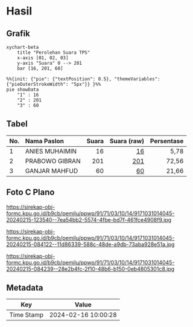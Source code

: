 # Hasil

## Grafik

```mermaid
xychart-beta
    title "Perolehan Suara TPS"
    x-axis [01, 02, 03]
    y-axis "Suara" 0 --> 201
    bar [16, 201, 60]
```

```mermaid
%%{init: {"pie": {"textPosition": 0.5}, "themeVariables": {"pieOuterStrokeWidth": "5px"}} }%%
pie showData
    "1" : 16
    "2" : 201
    "3" : 60
```

## Tabel

| No. | Nama Paslon    | Suara | Suara (raw) | Persentase |
|:--- |:-------------- | -----:| -----------:| ----------:|
| 1   | ANIES MUHAIMIN | 16    | [16][p-1]   | 5,78       |
| 2   | PRABOWO GIBRAN | 201   | [201][p-2]  | 72,56      |
| 3   | GANJAR MAHFUD  | 60    | [60][p-3]   | 21,66      |


[p-1]: https://github.com/gigit-pemilu/pemilu-2024-91-papua/blob/main/pilpres/hitung-suara/sub/91-papua/sub/71-kota-jayapura/sub/03-abepura/sub/1014-vim/sub/045-tps/sub/paslon-1.txt
[p-2]: https://github.com/gigit-pemilu/pemilu-2024-91-papua/blob/main/pilpres/hitung-suara/sub/91-papua/sub/71-kota-jayapura/sub/03-abepura/sub/1014-vim/sub/045-tps/sub/paslon-2.txt
[p-3]: https://github.com/gigit-pemilu/pemilu-2024-91-papua/blob/main/pilpres/hitung-suara/sub/91-papua/sub/71-kota-jayapura/sub/03-abepura/sub/1014-vim/sub/045-tps/sub/paslon-3.txt

## Foto C Plano

https://sirekap-obj-formc.kpu.go.id/b9cb/pemilu/ppwp/91/71/03/10/14/9171031014045-20240215-123540--7ea54bb2-5574-4fbe-bd7f-461fce4908f9.jpg

https://sirekap-obj-formc.kpu.go.id/b9cb/pemilu/ppwp/91/71/03/10/14/9171031014045-20240215-084122--11d86339-588c-48de-a9db-73aba928e51a.jpg

https://sirekap-obj-formc.kpu.go.id/b9cb/pemilu/ppwp/91/71/03/10/14/9171031014045-20240215-084239--28e2b4fc-2f10-48b6-b150-0eb4805301c8.jpg


## Metadata

| Key        | Value               |
| ---------- | ------------------- |
| Time Stamp | 2024-02-16 10:00:28 |



